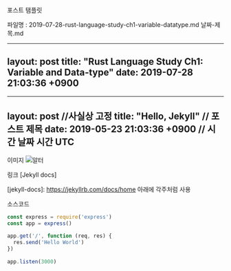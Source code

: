 포스트 탬플릿

파일명 : 2019-07-28-rust-language-study-ch1-variable-datatype.md
	날짜-제목.md

---
layout: post 
title:  "Rust Language Study Ch1: Variable and Data-type"
date:   2019-07-28 21:03:36 +0900
---

---
layout: post //사실상 고정
title:  "Hello, Jekyll" // 포스트 제목
date:   2019-05-23 21:03:36 +0900 // 시간 날짜 시간 UTC
---

이미지
![알터](링크)

링크
[Jekyll docs]


[jekyll-docs]: https://jekyllrb.com/docs/home 아래에 각주처럼 사용

소스코드
```javascript
const express = require('express')
const app = express()
 
app.get('/', function (req, res) {
  res.send('Hello World')
})
 
app.listen(3000)
```
